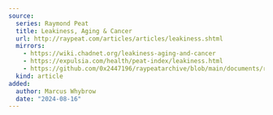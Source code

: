 ```yaml
---
source:
  series: Raymond Peat
  title: Leakiness, Aging & Cancer
  url: http://raypeat.com/articles/articles/leakiness.shtml
  mirrors:
    - https://wiki.chadnet.org/leakiness-aging-and-cancer
    - https://expulsia.com/health/peat-index/leakiness.html
    - https://github.com/0x2447196/raypeatarchive/blob/main/documents/raypeat.com/leakiness.md
  kind: article 
added:
  author: Marcus Whybrow
  date: "2024-08-16"
---
```

